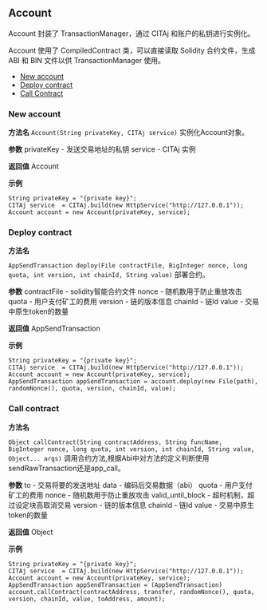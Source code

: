 ## Account

Account 封装了 TransactionManager，通过 CITAj 和账户的私钥进行实例化。

Account 使用了 CompiledContract 类，可以直接读取 Solidity 合约文件，生成 ABI 和 BIN 文件以供 TransactionManager 使用。

* [New account](#new-account)
* [Deploy contract](#deploy-contract)
* [Call Contract](#call-contract)

### New account

**方法名**
`Account(String privateKey, CITAj service)`
实例化Account对象。

**参数**
privateKey - 发送交易地址的私钥
service - CITAj 实例

**返回值**
Account

**示例**
```
String privateKey = "{private key}";
CITAj service  = CITAj.build(new HttpService("http://127.0.0.1"));
Account account = new Account(privateKey, service);
```
### Deploy contract

**方法名**

`AppSendTransaction deploy(File contractFile, BigInteger nonce, long quota, int version, int chainId, String value)`
部署合约。

**参数**
contractFile - solidity智能合约文件
nonce - 随机数用于防止重放攻击
quota - 用户支付矿工的费用
version - 链的版本信息
chainId - 链Id
value - 交易中原生token的数量

**返回值**
AppSendTransaction

**示例**
```
String privateKey = "{private key}";
CITAj service  = CITAj.build(new HttpService("http://127.0.0.1"));
Account account = new Account(privateKey, service);
AppSendTransaction appSendTransaction = account.deploy(new File(path), randomNonce(), quota, version, chainId, value);
```

### Call contract

**方法名**

`Object callContract(String contractAddress, String funcName, BigInteger nonce, long quota, int version, int chainId, String value, Object... args)`
调用合约方法,根据Abi中对方法的定义判断使用sendRawTransaction还是app_call。

**参数**
to - 交易将要的发送地址
data - 编码后交易数据（abi）
quota - 用户支付矿工的费用
nonce - 随机数用于防止重放攻击
valid_until_block - 超时机制，超过设定块高取消交易
version - 链的版本信息
chainId - 链Id
value - 交易中原生token的数量

**返回值**
Object

**示例**
```
String privateKey = "{private key}";
CITAj service  = CITAj.build(new HttpService("http://127.0.0.1"));
Account account = new Account(privateKey, service);
AppSendTransaction appSendTransaction = (AppSendTransaction) account.callContract(contractAddress, transfer, randomNonce(), quota, version, chainId, value, toAddress, amount);
```